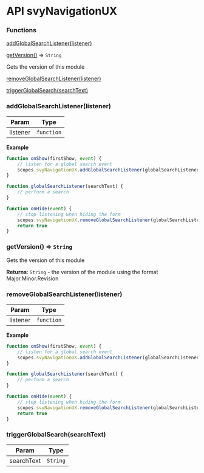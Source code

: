 # API svyNavigationUX

### Functions

[addGlobalSearchListener(listener)](api-svynavigationux.md#addglobalsearchlistener-listener)

[getVersion()](api-svynavigationux.md#getversion-string) ⇒ `String`

Gets the version of this module

[removeGlobalSearchListener(listener)](api-svynavigationux.md#removeglobalsearchlistener-listener)

[triggerGlobalSearch(searchText)](api-svynavigationux.md#triggerglobalsearch-searchtext)

### addGlobalSearchListener(listener)

| Param    | Type       |
| -------- | ---------- |
| listener | `function` |

**Example**

```js
function onShow(firstShow, event) {
	// listen for a global search event
	scopes.svyNavigationUX.addGlobalSearchListener(globalSearchListener);
}

function globalSearchListener(searchText) {
	// perform a search
}

function onHide(event) {
	// stop listening when hiding the form
	scopes.svyNavigationUX.removeGlobalSearchListener(globalSearchListener)
	return true
}
```



### getVersion() ⇒ `String`

Gets the version of this module

**Returns**: `String` - the version of the module using the format Major.Minor.Revision



### removeGlobalSearchListener(listener)

| Param    | Type       |
| -------- | ---------- |
| listener | `function` |

**Example**

```js
function onShow(firstShow, event) {
	// listen for a global search event
	scopes.svyNavigationUX.addGlobalSearchListener(globalSearchListener);
}

function globalSearchListener(searchText) {
	// perform a search
}

function onHide(event) {
	// stop listening when hiding the form
	scopes.svyNavigationUX.removeGlobalSearchListener(globalSearchListener)
	return true
}
```



### triggerGlobalSearch(searchText)

| Param      | Type     |
| ---------- | -------- |
| searchText | `String` |

